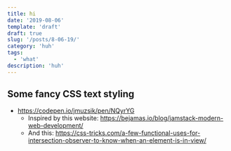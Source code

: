 ```yaml
---
title: hi
date: '2019-08-06'
template: 'draft'
draft: true
slug: '/posts/8-06-19/'
category: 'huh'
tags:
  - 'what'
description: 'huh'
---
```


## Some fancy CSS text styling

- https://codepen.io/jmuzsik/pen/NQyrYG
    - Inspired by this website: https://bejamas.io/blog/jamstack-modern-web-development/
    - And this: https://css-tricks.com/a-few-functional-uses-for-intersection-observer-to-know-when-an-element-is-in-view/